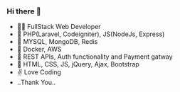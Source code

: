 ### Hi there 👋







- 🧑‍💻 FullStack Web Developer
- 📝 PHP(Laravel, Codeigniter), JS(NodeJs, Express)
- 📝 MYSQL, MongoDB, Redis
- 📝 Docker, AWS
- 📝 REST APIs, Auth functionality and Payment gatway
- 📝 HTML, CSS, JS, jQuery, Ajax, Bootstrap
- ✌️ Love Coding
-   ..Thank You..

